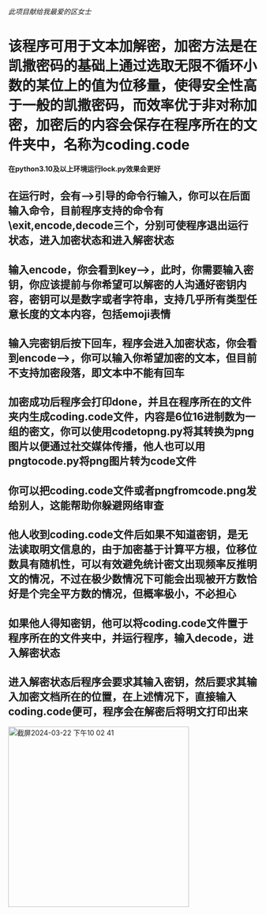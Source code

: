 *此项目献给我最爱的区女士*
# 该程序可用于文本加解密，加密方法是在凯撒密码的基础上通过选取无限不循环小数的某位上的值为位移量，使得安全性高于一般的凯撒密码，而效率优于非对称加密，加密后的内容会保存在程序所在的文件夹中，名称为coding.code
#### 在python3.10及以上环境运行lock.py效果会更好
## 在运行时，会有-->引导的命令行输入，你可以在后面输入命令，目前程序支持的命令有\exit,encode,decode三个，分别可使程序退出运行状态，进入加密状态和进入解密状态
## 输入encode，你会看到key-->，此时，你需要输入密钥，你应该提前与你希望可以解密的人沟通好密钥内容，密钥可以是数字或者字符串，支持几乎所有类型任意长度的文本内容，包括emoji表情
## 输入完密钥后按下回车，程序会进入加密状态，你会看到encode-->，你可以输入你希望加密的文本，但目前不支持加密段落，即文本中不能有回车
## 加密成功后程序会打印done，并且在程序所在的文件夹内生成coding.code文件，内容是6位16进制数为一组的密文，你可以使用codetopng.py将其转换为png图片以便通过社交媒体传播，他人也可以用pngtocode.py将png图片转为code文件
## 你可以把coding.code文件或者pngfromcode.png发给别人，这能帮助你躲避网络审查
## 他人收到coding.code文件后如果不知道密钥，是无法读取明文信息的，由于加密基于计算平方根，位移位数具有随机性，可以有效避免统计密文出现频率反推明文的情况，不过在极少数情况下可能会出现被开方数恰好是个完全平方数的情况，但概率极小，不必担心
## 如果他人得知密钥，他可以将coding.code文件置于程序所在的文件夹中，并运行程序，输入decode，进入解密状态
## 进入解密状态后程序会要求其输入密钥，然后要求其输入加密文档所在的位置，在上述情况下，直接输入coding.code便可，程序会在解密后将明文打印出来
<img width="366" alt="截屏2024-03-22 下午10 02 41" src="https://github.com/0penhuman/lock/assets/159608807/3c22a4f6-e94d-488b-97d3-04bfd6e720b9">
